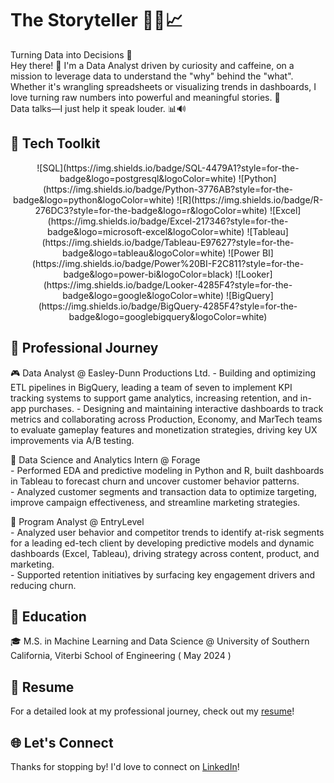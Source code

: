 # The Storyteller 👨‍💻📈
Turning Data into Decisions 🎯  
Hey there! 👋 I'm a Data Analyst driven by curiosity and caffeine, on a mission to leverage data to understand the "why" behind the "what". Whether it's wrangling spreadsheets or visualizing trends in dashboards, I love turning raw numbers into powerful and meaningful stories. 📖  
Data talks—I just help it speak louder. 📊🔊

## 🧰 Tech Toolkit
<div align="center">
![SQL](https://img.shields.io/badge/SQL-4479A1?style=for-the-badge&logo=postgresql&logoColor=white) ![Python](https://img.shields.io/badge/Python-3776AB?style=for-the-badge&logo=python&logoColor=white) ![R](https://img.shields.io/badge/R-276DC3?style=for-the-badge&logo=r&logoColor=white) ![Excel](https://img.shields.io/badge/Excel-217346?style=for-the-badge&logo=microsoft-excel&logoColor=white) ![Tableau](https://img.shields.io/badge/Tableau-E97627?style=for-the-badge&logo=tableau&logoColor=white) ![Power BI](https://img.shields.io/badge/Power%20BI-F2C811?style=for-the-badge&logo=power-bi&logoColor=black) ![Looker](https://img.shields.io/badge/Looker-4285F4?style=for-the-badge&logo=google&logoColor=white) ![BigQuery](https://img.shields.io/badge/BigQuery-4285F4?style=for-the-badge&logo=googlebigquery&logoColor=white)
</div>

## 💼 Professional Journey 

🎮 Data Analyst @ Easley-Dunn Productions Ltd. 
    - Building and optimizing ETL pipelines in BigQuery, leading a team of seven to implement KPI tracking systems to support game analytics, increasing retention, and in-app purchases.
    - Designing and maintaining interactive dashboards to track metrics and collaborating across Production, Economy, and MarTech teams to evaluate gameplay features and monetization strategies, driving key UX improvements via A/B testing.   
    
📑 Data Science and Analytics Intern @ Forage  
    - Performed EDA and predictive modeling in Python and R, built dashboards in Tableau to forecast churn and uncover customer behavior patterns.  
    - Analyzed customer segments and transaction data to optimize targeting, improve campaign effectiveness, and streamline marketing strategies.   

🧮 Program Analyst @ EntryLevel  
    - Analyzed user behavior and competitor trends to identify at-risk segments for a leading ed-tech client by developing predictive models and dynamic dashboards (Excel, Tableau), driving strategy across content, product, and marketing.   
    - Supported retention initiatives by surfacing key engagement drivers and reducing churn.  


## 🚀 Education

🎓 M.S. in Machine Learning and Data Science @ University of Southern California, Viterbi School of Engineering ( May 2024 )


## 📄 Resume 
For a detailed look at my professional journey, check out my [resume](https://drive.google.com/file/d/1Ua8VyzhUA4rKttFw6_dJvZK8p0EUqxzL/view?usp=drive_link)!


## 🌐 Let's Connect
Thanks for stopping by! I'd love to connect on [LinkedIn](https://www.linkedin.com/in/mansikadam30/)!


